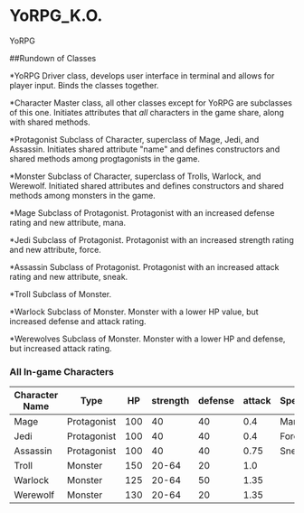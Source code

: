 # YoRPG_K.O.
YoRPG

##Rundown of Classes

*YoRPG
  Driver class, develops user interface in terminal and allows for player input. Binds the classes together.

*Character
  Master class, all other classes except for YoRPG are subclasses of this one. Initiates attributes that _all_ characters in the game share, along with shared methods.

*Protagonist
  Subclass of Character, superclass of Mage, Jedi, and Assassin. Initiates shared attribute "name" and defines constructors and shared methods among progtagonists in the game.

*Monster
  Subclass of Character, superclass of Trolls, Warlock, and Werewolf. Initiated shared attributes and defines constructors and shared methods among monsters in the game.

*Mage
  Subclass of Protagonist. Protagonist with an increased defense rating and new attribute, mana.

*Jedi
  Subclass of Protagonist. Protagonist with an increased strength rating and new attribute, force.

*Assassin
  Subclass of Protagonist. Protagonist with an increased attack rating and new attribute, sneak.

*Troll
  Subclass of Monster.

*Warlock
  Subclass of Monster. Monster with a lower HP value, but increased defense and attack rating.

*Werewolves
  Subclass of Monster. Monster with a lower HP and defense, but increased attack rating.

### All In-game Characters
Character Name | Type | HP | strength | defense | attack | Special
-------------- | ---- | -- | -------- | ------- | ------ | -------
Mage | Protagonist | 100 | 40 | 40 | 0.4 | Mana
Jedi | Protagonist | 100 | 40 | 40 | 0.4 | Force
Assassin | Protagonist | 100 | 40 | 40 | 0.75 | Sneak
Troll | Monster | 150 | 20-64 | 20 | 1.0 |
Warlock | Monster | 125 | 20-64 | 50 | 1.35 |
Werewolf | Monster | 130 | 20-64 | 20 | 1.35 |